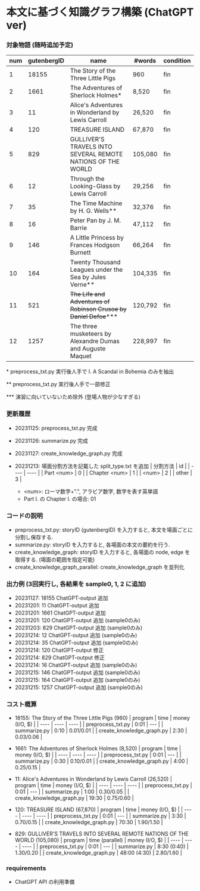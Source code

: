 # 本文に基づく知識グラフ構築 (ChatGPT ver)
### 対象物語 (随時追加予定)
| num | gutenbergID | name | #words | condition |
| ---- | ---- | ---- | ---- | ---- |
| 1 | 18155 | The Story of the Three Little Pigs | 960 | fin |
| 2 | 1661 | The Adventures of Sherlock Holmes\* | 8,520 | fin |
| 3 | 11 |  Alice's Adventures in Wonderland by Lewis Carroll | 26,520 | fin |
| 4 | 120 | TREASURE ISLAND | 67,870 | fin |
| 5 | 829 | GULLIVER'S TRAVELS INTO SEVERAL REMOTE NATIONS OF THE WORLD | 105,080 | fin |
| 6 | 12 | Through the Looking-Glass by Lewis Carroll | 29,256 | fin |
| 7 | 35 | The Time Machine by H. G. Wells\** | 32,376 | fin |
| 8 | 16 | Peter Pan by J. M. Barrie | 47,112 | fin |
| 9 | 146 | A Little Princess by Frances Hodgson Burnett | 66,264 | fin |
| 10 | 164 | Twenty Thousand Leagues under the Sea by Jules Verne\** | 104,335 | fin |
| 11 | 521 | ~~The Life and Adventures of Robinson Crusoe by Daniel Defoe~~\*** | 120,792 | fin |
| 12 | 1257 | The three musketeers by Alexandre Dumas and Auguste Maquet | 228,997 | fin |

\*  preprocess_txt.py 実行後人手で I. A Scandal in Bohemia のみを抽出

\** preprocess_txt.py 実行後人手で一部修正

\*** 演習に向いていないため除外 (登場人物が少なすぎる)


### 更新履歴
- 20231125: preprocess_txt.py 完成
- 20231126: summarize.py 完成
- 20231127: create_knowledge_graph.py 完成
- 20231213: 場面分割方法を記載した split_type.txt を追加
    | 分割方法 | id |
    | ---- | ---- |
    | Part \<num\> | 0 |
    | Chapter \<num\> | 1 |
    | \<num\> | 2 |
    | other | 3 |

    * \<num\>: ローマ数字+".", アラビア数字, 数字を表す英単語
    * Part I. の Chapter I. の場合: 01


### コードの説明
- preprocess_txt.py: storyID (gutenbergID) を入力すると, 本文を場面ごとに分割し保存する.
- summarize.py: storyID を入力すると, 各場面の本文の要約を行う.
- create_knowledge_graph: storyID を入力すると, 各場面の node, edge を取得する. (場面の範囲を指定可能)
- create_knowledge_graph_parallel: create_knowledge_graph を並列化
<!-- - 4_create_json.py: storyID を入力すると, graph.json を作成する. -->
<!-- - create_json.sh: storyID を入力すると, 1~4 をまとめて実行する -->


### 出力例 (3回実行し, 各結果を sample0, 1, 2 に追加)
- 20231127: 18155 ChatGPT-output 追加
- 20231201: 11 ChatGPT-output 追加
- 20231201: 1661 ChatGPT-output 追加
- 20231201: 120 ChatGPT-output 追加 (sample0のみ)
- 20231203: 829 ChatGPT-output 追加 (sample0のみ)
- 20231214: 12 ChatGPT-output 追加 (sample0のみ)
- 20231214: 35 ChatGPT-output 追加 (sample0のみ)
- 20231214: 120 ChatGPT-output 修正
- 20231214: 829 ChatGPT-output 修正
- 20231214: 16 ChatGPT-output 追加 (sample0のみ)
- 20231215: 146 ChatGPT-output 追加 (sample0のみ)
- 20231215: 164 ChatGPT-output 追加 (sample0のみ)
- 20231215: 1257 ChatGPT-output 追加 (sample0のみ)


### コスト概算
- 18155: The Story of the Three Little Pigs (960)
    | program | time | money (I/O, $) |
    | ---- | ---- | ---- |
    | preprocess_txt.py | 0:01 | --- |
    | summarize.py | 0:10 | 0.01/0.01 |
    | create_knowledge_graph.py | 2:30 | 0.03/0.06 |


- 1661: The Adventures of Sherlock Holmes (8,520)
    | program | time | money (I/O, $) |
    | ---- | ---- | ---- |
    | preprocess_txt.py | 0:01 | --- |
    | summarize.py | 0:30 | 0.10/0.01 |
    | create_knowledge_graph.py | 4:00 | 0.25/0.15 |


- 11: Alice's Adventures in Wonderland by Lewis Carroll (26,520)
    | program | time | money (I/O, $) |
    | ---- | ---- | ---- |
    | preprocess_txt.py | 0:01 | --- |
    | summarize.py | 1:00 | 0.30/0.05 |
    | create_knowledge_graph.py | 19:30 | 0.75/0.60 |


- 120: TREASURE ISLAND (67,870)
    | program | time | money (I/O, $) |
    | ---- | ---- | ---- |
    | preprocess_txt.py | 0:01 | --- |
    | summarize.py | 3:30 | 0.70/0.15 |
    | create_knowledge_graph.py | 70:30 | 1.90/1.50 |


- 829: GULLIVER'S TRAVELS INTO SEVERAL REMOTE NATIONS OF THE WORLD (105,080)
    | program | time (parallel) | money (I/O, $) |
    | ---- | ---- | ---- |
    | preprocess_txt.py | 0:01 | --- |
    | summarize.py | 8:30 (0:40) | 1.30/0.20 |
    | create_knowledge_graph.py | 48:00 (4:30) | 2.80/1.60 |


### requirements
- ChatGPT API の利用準備